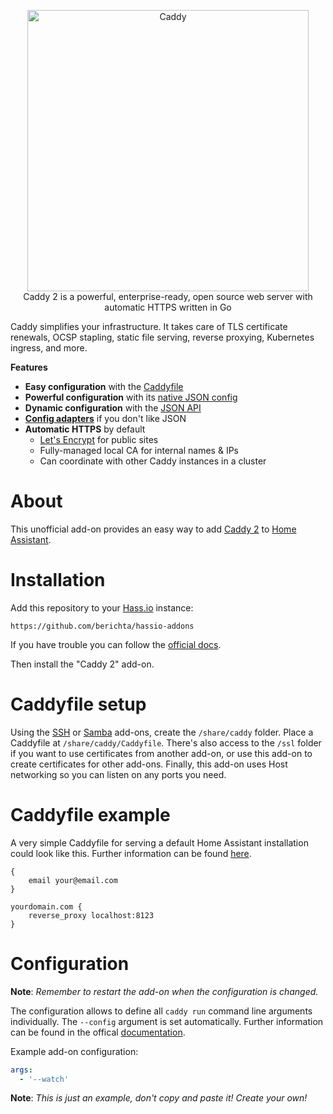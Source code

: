 <p align="center">
	<a href="https://caddyserver.com"><img src="https://user-images.githubusercontent.com/1128849/36338535-05fb646a-136f-11e8-987b-e6901e717d5a.png" alt="Caddy" width="450"></a></br>
	Caddy 2 is a powerful, enterprise-ready, open source web server with automatic HTTPS written in Go
</p>

Caddy simplifies your infrastructure. It takes care of TLS certificate renewals, OCSP stapling, static file serving, reverse proxying, Kubernetes ingress, and more.

**Features**
- **Easy configuration** with the [Caddyfile](https://caddyserver.com/docs/caddyfile)
- **Powerful configuration** with its [native JSON config](https://caddyserver.com/docs/json/)
- **Dynamic configuration** with the [JSON API](https://caddyserver.com/api)
- [**Config adapters**](https://caddyserver.com/docs/config-adapters) if you don't like JSON
- **Automatic HTTPS** by default
	- [Let's Encrypt](https://letsencrypt.org) for public sites
	- Fully-managed local CA for internal names & IPs
	- Can coordinate with other Caddy instances in a cluster

# About

This unofficial add-on provides an easy way to add [Caddy 2](https://caddyserver.com/) to [Home Assistant](https://home-assistant.io/hassio/).

# Installation

Add this repository to your [Hass.io](https://home-assistant.io/hassio/) instance:

`https://github.com/berichta/hassio-addons`

If you have trouble you can follow the [official docs](https://home-assistant.io/hassio/installing_third_party_addons/).

Then install the "Caddy 2" add-on.

# Caddyfile setup

Using the [SSH](https://home-assistant.io/addons/ssh/) or [Samba](https://home-assistant.io/addons/samba/) add-ons, create the `/share/caddy` folder. Place a Caddyfile at `/share/caddy/Caddyfile`. There's also access to the `/ssl` folder if you want to use certificates from another add-on, or use this add-on to create certificates for other add-ons. Finally, this add-on uses Host networking so you can listen on any ports you need.

# Caddyfile example

A very simple Caddyfile for serving a default Home Assistant installation could look like this. Further information can be found [here](https://caddyserver.com/docs/caddyfile).
```
{
	email your@email.com
}

yourdomain.com {
	reverse_proxy localhost:8123
}
```

# Configuration

**Note**: _Remember to restart the add-on when the configuration is changed._

The configuration allows to define all `caddy run` command line arguments individually. The `--config` argument is set automatically. Further information can be found in the offical [documentation](https://caddyserver.com/docs/command-line#caddy-run).

Example add-on configuration:

```yaml
args:
  - '--watch'
```

**Note**: _This is just an example, don't copy and paste it! Create your own!_
